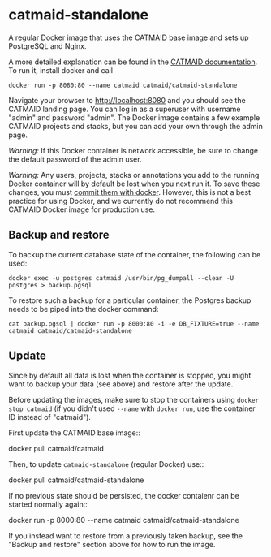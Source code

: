 # catmaid-standalone

A regular Docker image that uses the CATMAID base image and sets up PostgreSQL
and Nginx.

A more detailed explanation can be found in the [CATMAID
documentation](http://catmaid.readthedocs.io/en/stable/docker.html). To run it,
install docker and call

```
docker run -p 8080:80 --name catmaid catmaid/catmaid-standalone
```

Navigate your browser to [http://localhost:8080](http://localhost:8080)
and you should see the CATMAID landing page. You can log in as a superuser
with username "admin" and password "admin". The Docker image contains a few
example CATMAID projects and stacks, but you can add your own through the admin
page.

*Warning:* If this Docker container is network accessible, be sure to change the
default password of the admin user.

*Warning:* Any users, projects, stacks or annotations you add to the running
Docker container will by default be lost when you next run it. To save these
changes, you must [commit them with docker](https://docs.docker.com/engine/reference/commandline/commit/).
However, this is not a best practice for using Docker, and we currently do not
recommend this CATMAID Docker image for production use.

## Backup and restore

To backup the current database state of the container, the following can be
used:

```
docker exec -u postgres catmaid /usr/bin/pg_dumpall --clean -U postgres > backup.pgsql
```

To restore such a backup for a particular container, the Postgres backup needs
to be piped into the docker command:

```
cat backup.pgsql | docker run -p 8000:80 -i -e DB_FIXTURE=true --name catmaid catmaid/catmaid-standalone
```

## Update

Since by default all data is lost when the container is stopped, you might want
to backup your data (see above) and restore after the update.

Before updating the images, make sure to stop the containers using `docker stop
catmaid` (if you didn't used `--name` with `docker run`, use the container
ID instead of "catmaid").

First update the CATMAID base image::

  docker pull catmaid/catmaid

Then, to update `catmaid-standalone` (regular Docker) use::

  docker pull catmaid/catmaid-standalone

If no previous state should be persisted, the docker contaienr can be started
normally again::

  docker run -p 8000:80 --name catmaid catmaid/catmaid-standalone

If you instead want to restore from a previously taken backup, see the "Backup
and restore" section above for how to run the image.
